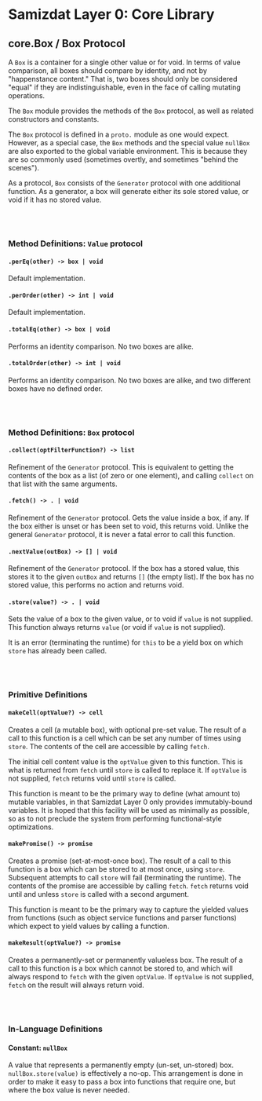 Samizdat Layer 0: Core Library
==============================

core.Box / Box Protocol
-----------------------

A `Box` is a container for a single other value or for void.
In terms of value comparison, all boxes should compare by identity,
and not by "happenstance content." That is, two boxes should only be
considered "equal" if they are indistinguishable, even in the face of
calling mutating operations.

The `Box` module provides the methods of the `Box` protocol,
as well as related constructors and constants.

The `Box` protocol is defined in a `proto.` module as one
would expect. However, as a special case, the `Box` methods and the
special value `nullBox` are also exported to the global variable environment.
This is because they are so commonly used (sometimes overtly, and sometimes
"behind the scenes").

As a protocol, `Box` consists of the `Generator` protocol with one additional
function. As a generator, a box will generate either its sole stored value,
or void if it has no stored value.


<br><br>
### Method Definitions: `Value` protocol

#### `.perEq(other) -> box | void`

Default implementation.

#### `.perOrder(other) -> int | void`

Default implementation.

#### `.totalEq(other) -> box | void`

Performs an identity comparison. No two boxes are alike.

#### `.totalOrder(other) -> int | void`

Performs an identity comparison. No two boxes are alike, and two
different boxes have no defined order.


<br><br>
### Method Definitions: `Box` protocol

#### `.collect(optFilterFunction?) -> list`

Refinement of the `Generator` protocol. This is equivalent to getting the
contents of the box as a list (of zero or one element), and calling
`collect` on that list with the same arguments.

#### `.fetch() -> . | void`

Refinement of the `Generator` protocol. Gets the value inside a box, if any.
If the box either is unset or has been set to void, this returns void.
Unlike the general `Generator` protocol, it is never a fatal error to call
this function.

#### `.nextValue(outBox) -> [] | void`

Refinement of the `Generator` protocol. If the box has a stored value, this
stores it to the given `outBox` and returns `[]` (the empty list). If the
box has no stored value, this performs no action and returns void.

#### `.store(value?) -> . | void`

Sets the value of a box to the given value, or to void if `value` is
not supplied. This function always returns `value` (or void if `value` is
not supplied).

It is an error (terminating the runtime) for `this` to be a yield box on
which `store` has already been called.


<br><br>
### Primitive Definitions

#### `makeCell(optValue?) -> cell`

Creates a cell (a mutable box), with optional pre-set value. The result of
a call to this function is a cell which can be set any number of times using
`store`. The contents of the cell are accessible by calling `fetch`.

The initial cell content value is the `optValue` given to this function. This
is what is returned from `fetch` until `store` is called to replace it.
If `optValue` is not supplied, `fetch` returns void until `store` is called.

This function is meant to be the primary way to define (what amount to)
mutable variables, in that Samizdat Layer 0 only provides immutably-bound
variables. It is hoped that this facility will be used as minimally as
possible, so as to not preclude the system from performing functional-style
optimizations.

#### `makePromise() -> promise`

Creates a promise (set-at-most-once box). The result of a call to this
function is a box which can be stored to at most once, using `store`.
Subsequent attempts to call `store` will fail (terminating the runtime). The
contents of the promise are accessible by calling `fetch`. `fetch` returns
void until and unless `store` is called with a second argument.

This function is meant to be the primary way to capture the yielded values
from functions (such as object service functions and parser functions) which
expect to yield values by calling a function.

#### `makeResult(optValue?) -> promise`

Creates a permanently-set or permanently valueless box. The result of a call
to this function is a box which cannot be stored to, and which will always
respond to `fetch` with the given `optValue`. If `optValue` is not supplied,
`fetch` on the result will always return void.


<br><br>
### In-Language Definitions

#### Constant: `nullBox`

A value that represents a permanently empty (un-set, un-stored) box.
`nullBox.store(value)` is effectively a no-op. This arrangement is done in
order to make it easy to pass a box into functions that require one, but where
the box value is never needed.
